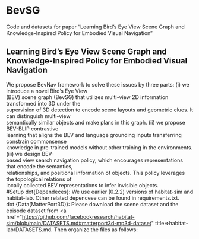 # BevSG
Code and datasets for paper “Learning Bird’s Eye View Scene Graph and Knowledge-Inspired Policy for Embodied Visual Navigation”

## Learning Bird’s Eye View Scene Graph and Knowledge-Inspired Policy for Embodied Visual Navigation
We propose BevNav framework to solve these issues by three parts: (i) we introduce a novel Bird’s Eye View  
(BEV) scene graph (BevSG) that utilizes multi-view 2D information transformed into 3D under the  
supervision of 3D detection to encode scene layouts and geometric clues. It can distinguish multi-view  
semantically similar objects and make plans in this graph. (ii) we propose BEV-BLIP contrastive  
learning that aligns the BEV and language grounding inputs transferring constrain commonsense  
knowledge in pre-trained models without other training in the environments. (iii) we design BEV-  
based view search navigation policy, which encourages representations that encode the semantics,  
relationships, and positional information of objects. This policy leverages the topological relations of  
locally collected BEV representations to infer invisible objects.  
#Setup
dot\{Dependeces}: We use earlier (0.2.2) versions of habitat-sim and habitat-lab. Other related depencese can be found in requirements.txt.  
dot \{Data(MatterPort3D)}: Please download the scene dataset and the episode dataset from <a href="https://github.com/facebookresearch/habitat-sim/blob/main/DATASETS.md#matterport3d-mp3d-dataset" title=>habitat-lab/DATASETS.md.</a> Then organize the files as follows:
